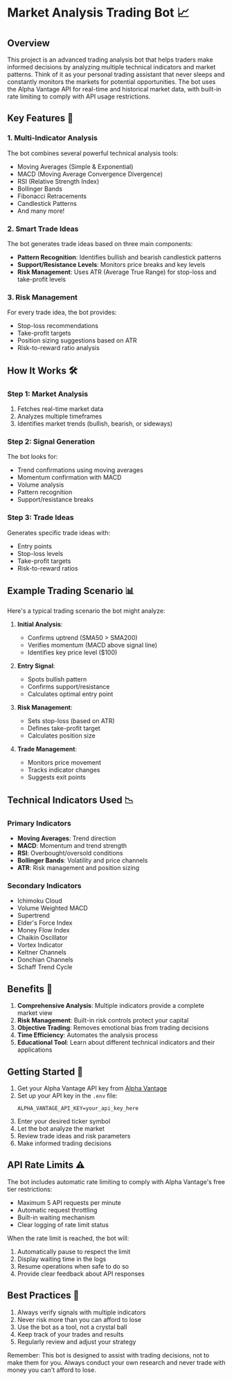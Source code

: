 # Market Analysis Trading Bot 📈

## Overview
This project is an advanced trading analysis bot that helps traders make informed decisions by analyzing multiple technical indicators and market patterns. Think of it as your personal trading assistant that never sleeps and constantly monitors the markets for potential opportunities. The bot uses the Alpha Vantage API for real-time and historical market data, with built-in rate limiting to comply with API usage restrictions.

## Key Features 🔑

### 1. Multi-Indicator Analysis
The bot combines several powerful technical analysis tools:
- Moving Averages (Simple & Exponential)
- MACD (Moving Average Convergence Divergence)
- RSI (Relative Strength Index)
- Bollinger Bands
- Fibonacci Retracements
- Candlestick Patterns
- And many more!

### 2. Smart Trade Ideas
The bot generates trade ideas based on three main components:
- **Pattern Recognition**: Identifies bullish and bearish candlestick patterns
- **Support/Resistance Levels**: Monitors price breaks and key levels
- **Risk Management**: Uses ATR (Average True Range) for stop-loss and take-profit levels

### 3. Risk Management
For every trade idea, the bot provides:
- Stop-loss recommendations
- Take-profit targets
- Position sizing suggestions based on ATR
- Risk-to-reward ratio analysis

## How It Works 🛠️

### Step 1: Market Analysis
1. Fetches real-time market data
2. Analyzes multiple timeframes
3. Identifies market trends (bullish, bearish, or sideways)

### Step 2: Signal Generation
The bot looks for:
- Trend confirmations using moving averages
- Momentum confirmation with MACD
- Volume analysis
- Pattern recognition
- Support/resistance breaks

### Step 3: Trade Ideas
Generates specific trade ideas with:
- Entry points
- Stop-loss levels
- Take-profit targets
- Risk-to-reward ratios

## Example Trading Scenario 📊

Here's a typical trading scenario the bot might analyze:

1. **Initial Analysis**:
   - Confirms uptrend (SMA50 > SMA200)
   - Verifies momentum (MACD above signal line)
   - Identifies key price level ($100)

2. **Entry Signal**:
   - Spots bullish pattern
   - Confirms support/resistance
   - Calculates optimal entry point

3. **Risk Management**:
   - Sets stop-loss (based on ATR)
   - Defines take-profit target
   - Calculates position size

4. **Trade Management**:
   - Monitors price movement
   - Tracks indicator changes
   - Suggests exit points

## Technical Indicators Used 📉

### Primary Indicators
- **Moving Averages**: Trend direction
- **MACD**: Momentum and trend strength
- **RSI**: Overbought/oversold conditions
- **Bollinger Bands**: Volatility and price channels
- **ATR**: Risk management and position sizing

### Secondary Indicators
- Ichimoku Cloud
- Volume Weighted MACD
- Supertrend
- Elder's Force Index
- Money Flow Index
- Chaikin Oscillator
- Vortex Indicator
- Keltner Channels
- Donchian Channels
- Schaff Trend Cycle

## Benefits 💪

1. **Comprehensive Analysis**: Multiple indicators provide a complete market view
2. **Risk Management**: Built-in risk controls protect your capital
3. **Objective Trading**: Removes emotional bias from trading decisions
4. **Time Efficiency**: Automates the analysis process
5. **Educational Tool**: Learn about different technical indicators and their applications

## Getting Started 🚀

1. Get your Alpha Vantage API key from [Alpha Vantage](https://www.alphavantage.co/support/#api-key)
2. Set up your API key in the `.env` file:
   ```
   ALPHA_VANTAGE_API_KEY=your_api_key_here
   ```
3. Enter your desired ticker symbol
4. Let the bot analyze the market
5. Review trade ideas and risk parameters
6. Make informed trading decisions

## API Rate Limits ⚠️

The bot includes automatic rate limiting to comply with Alpha Vantage's free tier restrictions:
- Maximum 5 API requests per minute
- Automatic request throttling
- Built-in waiting mechanism
- Clear logging of rate limit status

When the rate limit is reached, the bot will:
1. Automatically pause to respect the limit
2. Display waiting time in the logs
3. Resume operations when safe to do so
4. Provide clear feedback about API responses

## Best Practices 📌

1. Always verify signals with multiple indicators
2. Never risk more than you can afford to lose
3. Use the bot as a tool, not a crystal ball
4. Keep track of your trades and results
5. Regularly review and adjust your strategy

Remember: This bot is designed to assist with trading decisions, not to make them for you. Always conduct your own research and never trade with money you can't afford to lose. 